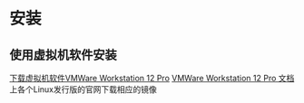 # 安装
## 使用虚拟机软件安装

[下载虚拟机软件VMWare Workstation 12 Pro](http://www.vmware.com/products/workstation/)
[VMWare Workstation 12 Pro 文档](http://pubs.vmware.com/workstation-12/index.jsp?lang=zh_CN&topic=/com.vmware.ws.using.doc/GUID-3F6B9D0E-6CFC-4627-B80B-9A68A5960F60.html)
上各个Linux发行版的官网下载相应的镜像